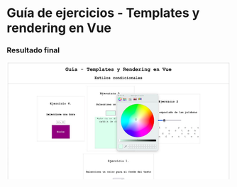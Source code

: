 # Guía de ejercicios - Templates y rendering en Vue

### Resultado final
![Ejercicios de formulario](./public/guia.jpg)